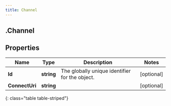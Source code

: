 ```yaml
---
title: Channel
---
```

## .Channel

## Properties

|Name | Type | Description | Notes|
|------------ | ------------- | ------------- | -------------|
| **Id** | **string** | The globally unique identifier for the object. | [optional] |
| **ConnectUri** | **string** |  | [optional] |
{: class="table table-striped"}


